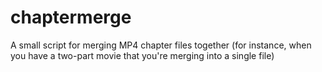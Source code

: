 chaptermerge
============

A small script for merging MP4 chapter files together (for instance, when you have a two-part movie that you're merging into a single file)